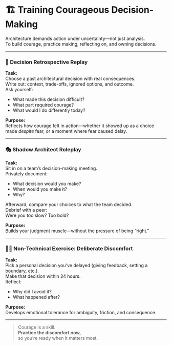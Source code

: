 # 🏗️ Training Courageous Decision-Making

Architecture demands action under uncertainty—not just analysis.  
To build courage, practice making, reflecting on, and owning decisions.

<!--
Introduce this slide by framing courage as a trainable skill, not a trait you’re born with. It grows through exposure to tough decisions, intentional retrospection, and safe environments to practice action under ambiguity.
-->

---

### 🧠 Decision Retrospective Replay

**Task:**  
Choose a past architectural decision with real consequences.  
Write out: context, trade-offs, ignored options, and outcome.  
Ask yourself:  
- What made this decision difficult?  
- What part required courage?  
- What would I do differently today?

**Purpose:**  
Reflects how courage felt in action—whether it showed up as a choice made *despite* fear, or a moment where fear caused delay.  
<!--
Speaker note: This helps uncover personal bias—like conflict avoidance, risk aversion, or over-analysis. Courage often shows up through discomfort. This exercise sharpens awareness of that.
-->

---

### 🎭 Shadow Architect Roleplay

**Task:**  
Sit in on a team’s decision-making meeting.  
Privately document:
- What decision would *you* make?
- When would you make it?
- Why?

Afterward, compare your choices to what the team decided.  
Debrief with a peer:  
Were you too slow? Too bold?

**Purpose:**  
Builds your judgment muscle—without the pressure of being “right.”  
<!--
Speaker note: This lets you simulate decision ownership without disrupting the team. It builds your internal compass for timing, confidence, and clarity.
-->

---

### 🧘‍♂️ Non-Technical Exercise: Deliberate Discomfort

**Task:**  
Pick a personal decision you've delayed (giving feedback, setting a boundary, etc.).  
Make that decision within 24 hours.  
Reflect:  
- Why did I avoid it?  
- What happened after?  

**Purpose:**  
Develops emotional tolerance for ambiguity, friction, and consequence.  
<!--
Speaker note: Courage is a whole-body act. Training it in low-stakes areas builds self-trust—so you’re more ready when the stakes are high in architecture.
-->

---

> Courage is a skill.  
> **Practice the discomfort now,**  
> so you’re ready when it matters most.

<!--
Wrap by reinforcing that courage isn’t recklessness—it’s readiness.
The more you practice owning decisions under uncertainty, the more you empower others to move with confidence too.
-->
